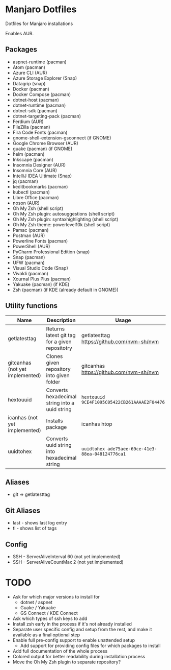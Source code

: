 # Manjaro Dotfiles

Dotfiles for Manjaro installations

Enables AUR.

## Packages

- aspnet-runtime (pacman)
- Atom (pacman)
- Azure CLI (AUR)
- Azure Storage Explorer (Snap)
- Datagrip (snap)
- Docker (pacman)
- Docker Compose (pacman)
- dotnet-host (pacman)
- dotnet-runtime (pacman)
- dotnet-sdk (pacman)
- dotnet-targeting-pack (pacman)
- Ferdium (AUR)
- FileZilla (pacman)
- Fira Code Fonts (pacman)
- gnome-shell-extension-gsconnect (if GNOME)
- Google Chrome Browser (AUR)
- guake (pacman) (if GNOME)
- helm (pacman)
- Inkscape (pacman)
- Insomnia Designer (AUR)
- Insomnia Core (AUR)
- IntelliJ IDEA Ultimate (Snap)
- jq (pacman)
- keditbookmarks (pacman)
- kubectl (pacman)
- Libre Office (pacman)
- noson (AUR)
- Oh My Zsh (shell script)
- Oh My Zsh plugin: autosuggestions (shell script)
- Oh My Zsh plugin: syntaxhighlighting (shell script)
- Oh My Zsh theme: powerlevel10k (shell script)
- Pamac (pacman)
- Postman (AUR)
- Powerline Fonts (pacman)
- PowerShell (AUR)
- PyCharm Professional Edition (snap)
- Snap (pacman)
- UFW (pacman)
- Visual Studio Code (Snap)
- Vivaldi (pacman)
- Xournal Plus Plus (pacman)
- Yakuake (pacman) (if KDE)
- Zsh (pacman) (if KDE (already default in GNOME))


## Utility functions

| Name                            | Description                                    | Usage                                            |
|---------------------------------|------------------------------------------------|--------------------------------------------------|
| getlatesttag                    | Returns latest git tag for a given repositotry | getlatesttag https://github.com/nvm-sh/nvm       |
| gitcanhas (not yet implemented) | Clones given repository into given folder      | gitcanhas https://github.com/nvm-sh/nvm          |
| hextouuid                       | Converts hexadecimal string into a uuid string | `hextouuid 9CE4F1095C05422CB261AAAAE2F04476`     |
| icanhas (not yet implemented)   | Installs package                               | icanhas htop                                     |
| uuidtohex                       | Converts uuid string into hexadecimal string   | `uuidtohex ade75aee-69ce-41e3-88ea-048124776ca1` |


## Aliases
- glt => getlatesttag

## Git Aliases
- last - shows last log entry
- tl - shows list of tags

## Config
- SSH - ServerAliveInterval 60 (not yet implemented)
- SSH - ServerAliveCountMax 2 (not yet implemented)


# TODO
- Ask for which major versions to install for
  - dotnet / aspnet
  - Guake / Yakuake
  - GS Connect / KDE Connect
- Ask which types of ssh keys to add
- Install zsh early in the process if it's not already installed
- Separate user specific config and setup from the rest, and make it available as a final optional step
- Enable full pre-config support to enable unattended setup
  - Add support for providing config files for which packages to install
- Add full documentation of the whole process
- Colored output for better readability during installation process
- Move the Oh My Zsh plugin to separate repository?
